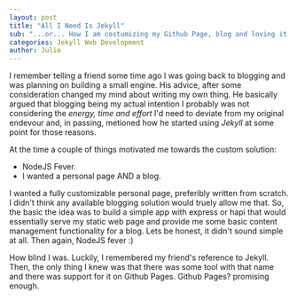 ```yaml
---
layout: post
title: "All I Need Is Jekyll"
sub: "...or... How I am costumizing my Github Page, blog and loving it."
categories: Jekyll Web Development
author: Julio
---
```


I remember telling a friend some time ago I was going back to blogging and was planning on building a small engine. His advice, after some consideration changed my mind about writing my own thing. He basically argued that blogging being my actual intention I probably was not considering the *energy, time and effort* I'd need to deviate from my original endevour and, in passing, metioned how he started using *Jekyll* at some point for those reasons.

At the time a couple of things motivated me towards the custom solution:

* NodeJS Fever.
* I wanted a personal page AND a blog.


I wanted a fully customizable personal page, preferibly written from scratch. I didn't think any available blogging solution would truely allow me that. So, the basic the idea was to build a simple app with express or hapi that would essentially serve my static web page and provide me some basic content management functionality for a blog. Lets be honest, it didn't sound simple at all. Then again, NodeJS fever :)

How blind I was. Luckily, I remembered my friend's reference to Jekyll. Then, the only thing I knew was that there was some tool with that name and there was support for it on Github Pages. Github Pages? promising enough.